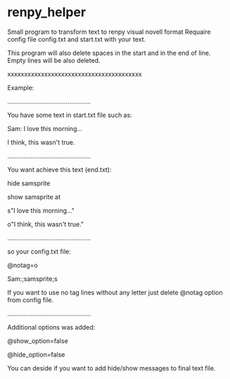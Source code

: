 # renpy_helper
Small program to transform text to renpy visual novell format
Requaire config file config.txt and start.txt with your text.

This program will also delete spaces in the start and in the end of line. Empty lines will be also deleted.

xxxxxxxxxxxxxxxxxxxxxxxxxxxxxxxxxxxxxxxx

Example:

...............................................

You have some text in start.txt file such as:


Sam: I love this morning... 

I think, this wasn't true.

...............................................

You want achieve this text (end.txt):


hide samsprite

show samsprite at

s"I love this morning..."

o"I think, this wasn't true."

...............................................

so your config.txt file:


@notag=o 

Sam:;samsprite;s

If you want to use no tag lines without any letter just delete @notag option from config file.

...............................................

Additional options was added:


@show_option=false

@hide_option=false

You can deside if you want to add hide/show messages to final text file.  
